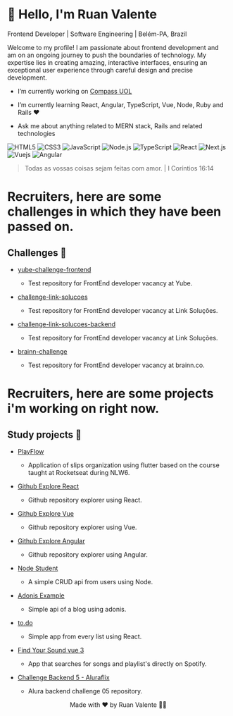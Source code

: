 # 👋 Hello, I'm Ruan Valente

 Frontend Developer | Software Engineering | Belém-PA, Brazil

Welcome to my profile! I am passionate about frontend development and am on an ongoing journey to push the boundaries of technology. My expertise lies in creating amazing, interactive interfaces, ensuring an exceptional user experience through careful design and precise development.

- I’m currently working on [Compass UOL](https://compass.uol/en/home/)

- I’m currently learning React, Angular, TypeScript, Vue, Node, Ruby and Rails ❤️

- Ask me about anything related to MERN stack, Rails and related technologies

![HTML5](https://img.shields.io/badge/-HTML5-%23E34F26?style=for-the-badge&logo=html5&logoColor=white) ![CSS3](https://img.shields.io/badge/-CSS3-%231572B6?style=for-the-badge&logo=css3&logoColor=white) ![JavaScript](https://img.shields.io/badge/-JavaScript-%23F7DF1E?style=for-the-badge&logo=javascript&logoColor=white) ![Node.js](https://img.shields.io/badge/-Node.js-%23339933?style=for-the-badge&logo=node.js&logoColor=white) 
![TypeScript](https://img.shields.io/badge/-TypeScript-%231572B6?style=for-the-badge&logo=typescript&logoColor=white)
![React](https://img.shields.io/badge/-React.js-%231572B6?style=for-the-badge&logo=react&logoColor=white)
![Next.js](https://img.shields.io/badge/-Next.js-%231572B6?style=for-the-badge&logo=next.js&logoColor=white)
![Vuejs](https://img.shields.io/badge/-Vuejs-%42b883?style=for-the-badge&logo=vue.js&logoColor=white)
![Angular](https://img.shields.io/badge/-Angular-dd0032?style=for-the-badge&logo=angular&logoColor=white)

> Todas as vossas coisas sejam feitas com amor. | I Coríntios 16:14

# Recruiters, here are some challenges in which they have been passed on.

## Challenges 💪

- [yube-challenge-frontend](https://github.com/ruanvalente/yube-challenge-frontend)

  - Test repository for FrontEnd developer vacancy at Yube.

- [challenge-link-solucoes](https://github.com/ruanvalente/yube-challenge-frontend)

  - Test repository for FrontEnd developer vacancy at Link Soluções.

- [challenge-link-solucoes-backend](challenge-link-solucoes-backend)

  - Test repository for FrontEnd developer vacancy at Link Soluções.

- [brainn-challenge](https://github.com/ruanvalente/brainn-challenge)
  - Test repository for FrontEnd developer vacancy at brainn.co.

# Recruiters, here are some projects i'm working on right now.

## Study projects 💆

- [PlayFlow](https://github.com/ruanvalente/payflow)

  - Application of slips organization using flutter based on the course taught at Rocketseat during NLW6.

- [Github Explore React](https://github.com/ruanvalente/github-explore)

  - Github repository explorer using React.

- [Github Explore Vue](https://github.com/ruanvalente/github-explore-vue)

  - Github repository explorer using Vue.

- [Github Explore Angular](https://github.com/ruanvalente/github-explore-angular)
  - Github repository explorer using Angular.
- [Node Student](https://github.com/ruanvalente/node-student/tree/master/node-api)
  - A simple CRUD api from users using Node.
- [Adonis Example](https://github.com/ruanvalente/adonis-example)

  - Simple api of a blog using adonis.

- [to.do](https://github.com/ruanvalente/to.do)

  - Simple app from every list using React.

- [Find Your Sound vue 3](https://github.com/ruanvalente/find-your-sound-vue3)
  - App that searches for songs and playlist's directly on Spotify.
- [Challenge Backend 5 - Aluraflix](https://github.com/ruanvalente/challenge_backend_5_alura_api)
  
  - Alura backend challenge 05 repository.

<p align="center">
Made with ❤️ by Ruan Valente 👋🏽
</p>
